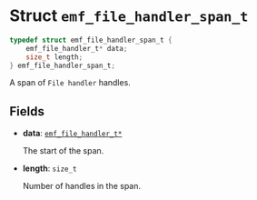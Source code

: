# Struct `emf_file_handler_span_t`

```c
typedef struct emf_file_handler_span_t {
    emf_file_handler_t* data;
    size_t length;
} emf_file_handler_span_t;
```

A span of `File handler` handles.

## Fields

- **data**: [`emf_file_handler_t*`](./struct.emf_file_handler_t.md)

    The start of the span.

- **length**: `size_t`

    Number of handles in the span.
